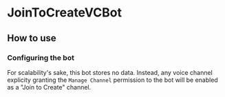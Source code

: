 # JoinToCreateVCBot

## How to use

### Configuring the bot
For scalability's sake, this bot stores no data. Instead, any voice channel explicity granting the `Manage Channel` permission to the bot will be enabled as a "Join to Create" channel.
